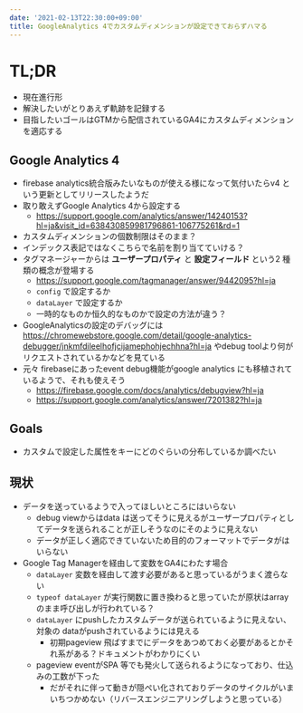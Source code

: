```yaml
---
date: '2021-02-13T22:30:00+09:00'
title: GoogleAnalytics 4でカスタムディメンションが設定できておらずハマる
---
```


# TL;DR

- 現在進行形
- 解決したいがとりあえず軌跡を記録する
- 目指したいゴールはGTMから配信されているGA4にカスタムディメンションを適応する

## Google Analytics 4

- firebase analytics統合版みたいなものが使える様になって気付いたらv4
  という更新としてリリースしたようだ
- 取り敢えずGoogle Analytics 4から設定する
  - https://support.google.com/analytics/answer/14240153?hl=ja&visit_id=638430859981796861-106775261&rd=1
- カスタムディメンションの個数制限はそのまま？
- インデックス表記ではなくこちらで名前を割り当てていける？
- タグマネージャーからは **ユーザープロパティ** と **設定フィールド** という2
  種類の概念が登場する
  - https://support.google.com/tagmanager/answer/9442095?hl=ja
  - `config` で設定するか
  - `dataLayer` で設定するか
  - 一時的なものか恒久的なものかで設定の方法が違う？
- GoogleAnalyticsの設定のデバッグには
  https://chromewebstore.google.com/detail/google-analytics-debugger/jnkmfdileelhofjcijamephohjechhna?hl=ja
  やdebug toolより何がリクエストされているかなどを見ている
- 元々 firebaseにあったevent debug機能がgoogle analytics
  にも移植されているようで、それも使えそう
  - https://firebase.google.com/docs/analytics/debugview?hl=ja
  - https://support.google.com/analytics/answer/7201382?hl=ja

## Goals

- カスタムで設定した属性をキーにどのぐらいの分布しているか調べたい

## 現状

- データを送っているようで入ってほしいところにはいらない
  - debug viewからはdata
    は送ってそうに見えるがユーザープロパティとしてデータを送られることが正しそうなのにそのように見えない
  - データが正しく適応できていないため目的のフォーマットでデータがはいらない
- Google Tag Managerを経由して変数をGA4にわたす場合
  - `dataLayer` 変数を経由して渡す必要があると思っているがうまく渡らない
  - `typeof dataLayer` が実行関数に置き換わると思っていたが原状はarray
    のまま呼び出しが行われている？
  - `dataLayer` にpushしたカスタムデータが送られているように見えない、対象の
    dataがpushされているようには見える
    - 初期pageview
      飛ばすまでにデータをあつめておく必要があるとかそれ系がある？ドキュメントがわかりにくい
  - pageview eventがSPA
    等でも発火して送られるようになっており、仕込みの工数が下った
    - だがそれに伴って動きが隠ぺい化されておりデータのサイクルがいまいちつかめない（リバースエンジニアリングしようと思っている）
